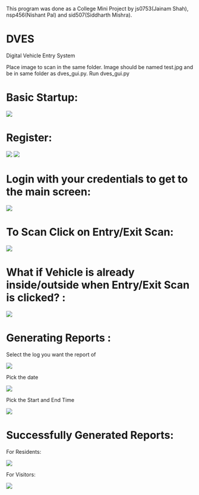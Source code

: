 This program was done as a College Mini Project by js0753(Jainam Shah), nsp456(Nishant Pal) and sid507(Siddharth Mishra). 

# DVES
Digital Vehicle Entry System

Place image to scan in the same folder. Image should be named test.jpg and be in same folder as dves_gui.py.
Run dves_gui.py

# Basic Startup:
![](Screenshots/BasicStartup.PNG)

# Register:
![](Screenshots/Register.PNG)
![](Screenshots/SuccesReg.PNG)

# Login with your credentials to get to the main screen:
![](Screenshots/MainScreen.PNG)

# To Scan Click on Entry/Exit Scan:
![](Screenshots/SuccessEScan.PNG)

# What if Vehicle is already inside/outside when Entry/Exit Scan is clicked? :
![](Screenshots/EntryScanFail.PNG)

# Generating Reports :
Select the log you want the report of

![](Screenshots/ReportGen.png)

Pick the date

![](Screenshots/ReportGen2.png)

Pick the Start and End Time

![](Screenshots/ReportGen3.png)

# Successfully Generated Reports:
For Residents:

![](Screenshots/ResReport.PNG)

For Visitors:

![](Screenshots/VisReport.PNG)


